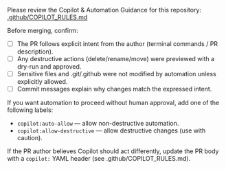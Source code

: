 <!-- This file is used by the Copilot Guidance workflow to post a checklist on new pull requests -->

Please review the Copilot & Automation Guidance for this repository: [.github/COPILOT_RULES.md](./.github/COPILOT_RULES.md)

Before merging, confirm:
- [ ] The PR follows explicit intent from the author (terminal commands / PR description).
- [ ] Any destructive actions (delete/rename/move) were previewed with a dry-run and approved.
- [ ] Sensitive files and .git/.github were not modified by automation unless explicitly allowed.
- [ ] Commit messages explain why changes match the expressed intent.

If you want automation to proceed without human approval, add one of the following labels:
- `copilot:auto-allow` — allow non-destructive automation.
- `copilot:allow-destructive` — allow destructive changes (use with caution).

If the PR author believes Copilot should act differently, update the PR body with a `copilot:` YAML header (see .github/COPILOT_RULES.md).